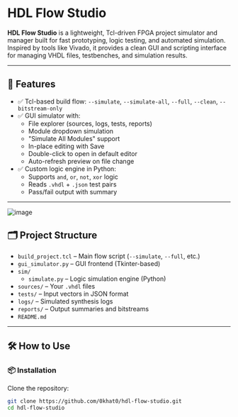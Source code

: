 # HDL Flow Studio

**HDL Flow Studio** is a lightweight, Tcl-driven FPGA project simulator and manager built for fast prototyping, logic testing, and automated simulation. Inspired by tools like Vivado, it provides a clean GUI and scripting interface for managing VHDL files, testbenches, and simulation results.

---

## 🧠 Features

- ✅ Tcl-based build flow: `--simulate`, `--simulate-all`, `--full`, `--clean`, `--bitstream-only`
- ✅ GUI simulator with:
  - File explorer (sources, logs, tests, reports)
  - Module dropdown simulation
  - "Simulate All Modules" support
  - In-place editing with Save
  - Double-click to open in default editor
  - Auto-refresh preview on file change
- ✅ Custom logic engine in Python:
  - Supports `and`, `or`, `not`, `xor` logic
  - Reads `.vhdl` + `.json` test pairs
  - Pass/fail output with summary

---
![image](https://github.com/user-attachments/assets/dd087a63-95ff-43c5-b965-db83f919ef43)


## 🗂️ Project Structure

- `build_project.tcl` – Main flow script (`--simulate`, `--full`, etc.)
- `gui_simulator.py` – GUI frontend (Tkinter-based)
- `sim/`
  - `simulate.py` – Logic simulation engine (Python)
- `sources/` – Your `.vhdl` files
- `tests/` – Input vectors in JSON format
- `logs/` – Simulated synthesis logs
- `reports/` – Output summaries and bitstreams
- `README.md`

---

## 🛠️ How to Use

### 📦 Installation

Clone the repository:

```bash
git clone https://github.com/0khat0/hdl-flow-studio.git
cd hdl-flow-studio
